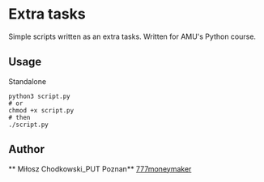 # Extra tasks
Simple scripts written as an extra tasks.
Written for AMU's Python course.

Usage
-----
Standalone
```
python3 script.py 
# or
chmod +x script.py 
# then
./script.py
```

Author
-----
** Miłosz Chodkowski_PUT Poznan** [777moneymaker](https://github.com/777moneymaker)
